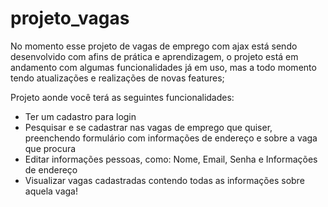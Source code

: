 # projeto_vagas
No momento esse projeto de vagas de emprego com ajax está sendo desenvolvido com afins de prática e aprendizagem, o projeto está em andamento com algumas funcionalidades já em uso,
mas a todo momento tendo atualizações e realizações de novas features;

Projeto aonde você terá as seguintes funcionalidades:

- Ter um cadastro para login
- Pesquisar e se cadastrar nas vagas de emprego que quiser, preenchendo formulário com informações de endereço e sobre a vaga que procura
- Editar informações pessoas, como: Nome, Email, Senha e Informações de endereço
- Visualizar vagas cadastradas contendo todas as informações sobre aquela vaga!

